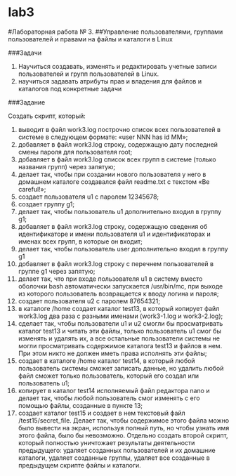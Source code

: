 # lab3
#Лабораторная работа № 3.
##Управление пользователями, группами пользователей и правами на файлы и каталоги в Linux

###Задачи

1) Научиться создавать, изменять и редактировать учетные записи пользователей и групп пользователей в
Linux.
2) научиться задавать атрибуты прав и владения для файлов и каталогов под конкретные задачи

###Задание

Создать скрипт, который:
1) выводит в файл work3.log построчно список всех пользователей в системе в следующем формате:
«user NNN has id MM»;
2) добавляет в файл work3.log строку, содержащую дату последней смены пароля для пользователя
root;
3) добавляет в файл work3.log список всех групп в системе (только названия групп) через запятую;
4) делает так, чтобы при создании нового пользователя у него в домашнем каталоге создавался файл
readme.txt с текстом «Be careful!»;
5) создает пользователя u1 с паролем 12345678;
6) создает группу g1;
7) делает так, чтобы пользователь u1 дополнительно входил в группу g1;
8) добавляет в файл work3.log строку, содержащую сведения об идентификаторе и имени
пользователя u1 и идентификаторах и именах всех групп, в которые он входит;
9) делает так, чтобы пользователь user дополнительно входил в группу g1
10) добавляет в файл work3.log строку с перечнем пользователей в группе g1 через запятую;
11) делает так, что при входе пользователя u1 в систему вместо оболочки bash автоматически
запускается /usr/bin/mc, при выходе из которого пользователь возвращается к вводу логина и
пароля;
12) создает пользователя u2 с паролем 87654321;
13) в каталоге /home создает каталог test13, в который копирует файл work3.log два раза с
разными именами (work3-1.log и work3-2.log);
14) сделает так, чтобы пользователи u1 и u2 смогли бы просматривать каталог test13 и читать эти
файлы, только пользователь u1 смог бы изменять и удалять их, а все остальные пользователи
системы не могли просматривать содержимое каталога test13 и файлов в нем. При этом никто не
должен иметь права исполнять эти файлы;
15) создает в каталоге /home каталог test14, в который любой пользователь системы сможет
записать данные, но удалить любой файл сможет только пользователь, который его создал или
пользователь u1;
16) копирует в каталог test14 исполняемый файл редактора nano и делает так, чтобы любой
пользователь смог изменять с его помощью файлы, созданные в пункте 13;
17) создает каталог test15 и создает в нем текстовый файл /test15/secret_file. Делает так, чтобы
содержимое этого файла можно было вывести на экран, используя полный путь, но чтобы узнать
имя этого файла, было бы невозможно.
Отдельно создать второй скрипт, который полностью уничтожает результаты деятельности предыдущего:
удаляет созданных пользователей и их домашние каталоги, удаляет созданные группы, удаляет все
созданные в предыдущем скрипте файлы и каталоги.
